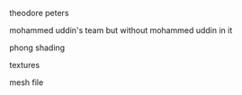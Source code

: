 theodore peters

mohammed uddin's team but without mohammed uddin in it

phong shading

textures

mesh file
